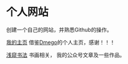 # 个人网站
创建一个自己的网站，并熟悉Github的操作。

[我的主页](https://baichuan-sihai.github.io/) 
借鉴[Dmego](https://i.dmego.cn/)的个人主页，感谢！！！

[浅窥书法](https://baichuan-sihai.github.io/calligraphy.html) 书画相关， 我的公众号文章及一些作品。

